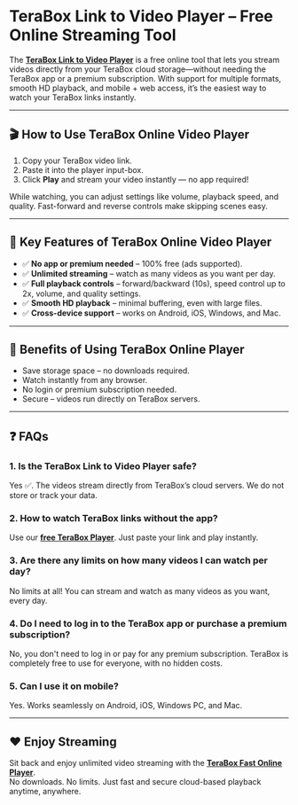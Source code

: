 # TeraBox Link to Video Player – Free Online Streaming Tool

The **[TeraBox Link to Video Player](https://teraboxplyr.blogspot.com)** is a free online tool that lets you stream videos directly from your TeraBox cloud storage—without needing the TeraBox app or a premium subscription. With support for multiple formats, smooth HD playback, and mobile + web access, it’s the easiest way to watch your TeraBox links instantly.

---

## 🎬 How to Use TeraBox Online Video Player
1. Copy your TeraBox video link.  
2. Paste it into the player input-box.  
3. Click **Play** and stream your video instantly — no app required!  

While watching, you can adjust settings like volume, playback speed, and quality. Fast-forward and reverse controls make skipping scenes easy.

---

## 🔑 Key Features of TeraBox Online Video Player
- ✅ **No app or premium needed** – 100% free (ads supported).  
- ✅ **Unlimited streaming** – watch as many videos as you want per day.  
- ✅ **Full playback controls** – forward/backward (10s), speed control up to 2x, volume, and quality settings.  
- ✅ **Smooth HD playback** – minimal buffering, even with large files.  
- ✅ **Cross-device support** – works on Android, iOS, Windows, and Mac.  

---

## 🌟 Benefits of Using TeraBox Online Player
- Save storage space – no downloads required.  
- Watch instantly from any browser.  
- No login or premium subscription needed.  
- Secure – videos run directly on TeraBox servers.  

---

## ❓ FAQs

### 1. Is the TeraBox Link to Video Player safe?
Yes ✅. The videos stream directly from TeraBox’s cloud servers. We do not store or track your data.

### 2. How to watch TeraBox links without the app?
Use our **[free TeraBox Player](https://teraboxplyr.blogspot.com)**. Just paste your link and play instantly.

### 3. Are there any limits on how many videos I can watch per day?
No limits at all! You can stream and watch as many videos as you want, every day.

### 4. Do I need to log in to the TeraBox app or purchase a premium subscription?
No, you don't need to log in or pay for any premium subscription. TeraBox is completely free to use for everyone, with no hidden costs.

### 5. Can I use it on mobile?
Yes. Works seamlessly on Android, iOS, Windows PC, and Mac.  

---

## ❤️ Enjoy Streaming
Sit back and enjoy unlimited video streaming with the **[TeraBox Fast Online Player](https://teraboxplyr.blogspot.com)**.  
No downloads. No limits. Just fast and secure cloud-based playback anytime, anywhere.
